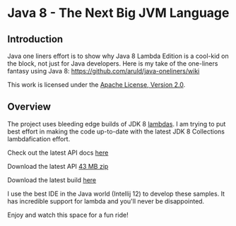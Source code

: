 Java 8 - The Next Big JVM Language
==================================

## Introduction

Java one liners effort is to show why Java 8 Lambda Edition is a cool-kid on the block, not just for Java developers.
Here is my take of the one-liners fantasy using Java 8: https://github.com/aruld/java-oneliners/wiki

This work is licensed under the [Apache License, Version 2.0](http://www.apache.org/licenses/LICENSE-2.0).

## Overview

The project uses bleeding edge builds of JDK 8 [lambdas](http://openjdk.java.net/projects/lambda/).
I am trying to put best effort in making the code up-to-date with the latest JDK 8 Collections lambdafication effort.

Check out the latest API docs [here](http://download.java.net/lambda/b77/docs/api/)

Download the latest API [43 MB zip](http://www.java.net/download/lambda/b77/lambda-8-b77-apidocs-11_feb_2013.zip)

Download the latest build [here](http://jdk8.java.net/lambda/)

I use the best IDE in the Java world (Intellij 12) to develop these samples. It has incredible support for lambda and you'll never be disappointed.

Enjoy and watch this space for a fun ride!